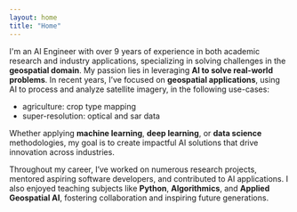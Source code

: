 ```yaml
---
layout: home
title: "Home"
---
```



I'm an AI Engineer with over 9 years of experience in both academic research and industry applications, specializing in solving challenges in the **geospatial domain**. My passion lies in leveraging **AI to solve real-world problems**. In recent years, I’ve focused on **geospatial applications**, using AI to process and analyze satellite imagery, in the following use-cases:

* agriculture: crop type mapping
* super-resolution: optical and sar data

Whether applying **machine learning**, **deep learning**, or **data science** methodologies, my goal is to create impactful AI solutions that drive innovation across industries.


Throughout my career, I’ve worked on numerous research projects, mentored aspiring software developers, and contributed to AI applications. I also enjoyed teaching subjects like **Python**, **Algorithmics**, and **Applied Geospatial AI**, fostering collaboration and inspiring future generations.



